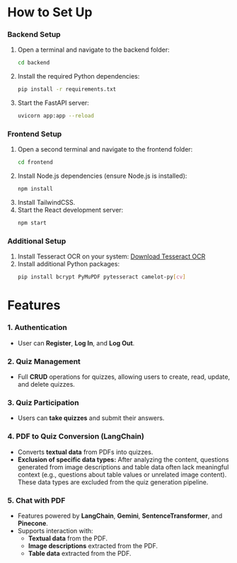 # How to Set Up

### Backend Setup
1. Open a terminal and navigate to the backend folder:
   ```bash
   cd backend
   ```
2. Install the required Python dependencies:
   ```bash
   pip install -r requirements.txt
   ```
3. Start the FastAPI server:
   ```bash
   uvicorn app:app --reload
   ```

### Frontend Setup
1. Open a second terminal and navigate to the frontend folder:
   ```bash
   cd frontend
   ```
2. Install Node.js dependencies (ensure Node.js is installed):
   ```bash
   npm install
   ```
3. Install TailwindCSS.
4. Start the React development server:
   ```bash
   npm start
   ```

### Additional Setup
1. Install Tesseract OCR on your system:
   [Download Tesseract OCR](https://github.com/tesseract-ocr/tesseract/releases/download/5.5.0/tesseract-ocr-w64-setup-5.5.0.20241111.exe)
2. Install additional Python packages:
   ```bash
   pip install bcrypt PyMuPDF pytesseract camelot-py[cv]
   ```


# Features

### 1. Authentication
- User can **Register**, **Log In**, and **Log Out**.

### 2. Quiz Management
- Full **CRUD** operations for quizzes, allowing users to create, read, update, and delete quizzes.

### 3. Quiz Participation
- Users can **take quizzes** and submit their answers.

### 4. PDF to Quiz Conversion (LangChain)
- Converts **textual data** from PDFs into quizzes.
- **Exclusion of specific data types:** After analyzing the content, questions generated from image descriptions and table data often lack meaningful context (e.g., questions about table values or unrelated image content). These data types are excluded from the quiz generation pipeline.

### 5. Chat with PDF
- Features powered by **LangChain**, **Gemini**, **SentenceTransformer**, and **Pinecone**.
- Supports interaction with:
  - **Textual data** from the PDF.
  - **Image descriptions** extracted from the PDF.
  - **Table data** extracted from the PDF.
